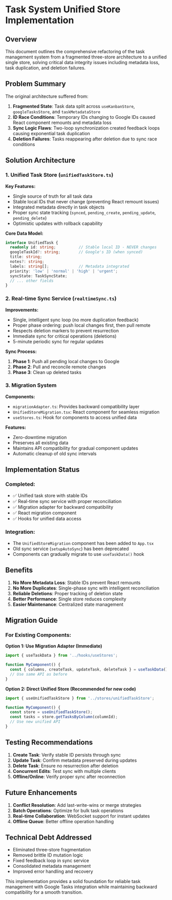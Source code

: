 # Task System Unified Store Implementation

## Overview

This document outlines the comprehensive refactoring of the task management system from a fragmented three-store architecture to a unified single store, solving critical data integrity issues including metadata loss, task duplication, and deletion failures.

## Problem Summary

The original architecture suffered from:
1. **Fragmented State**: Task data split across `useKanbanStore`, `googleTasksStore`, and `taskMetadataStore`
2. **ID Race Conditions**: Temporary IDs changing to Google IDs caused React component remounts and metadata loss
3. **Sync Logic Flaws**: Two-loop synchronization created feedback loops causing exponential task duplication
4. **Deletion Failures**: Tasks reappearing after deletion due to sync race conditions

## Solution Architecture

### 1. Unified Task Store (`unifiedTaskStore.ts`)

**Key Features:**
- Single source of truth for all task data
- Stable local IDs that never change (preventing React remount issues)
- Integrated metadata directly in task objects
- Proper sync state tracking (`synced`, `pending_create`, `pending_update`, `pending_delete`)
- Optimistic updates with rollback capability

**Core Data Model:**
```typescript
interface UnifiedTask {
  readonly id: string;          // Stable local ID - NEVER changes
  googleTaskId?: string;        // Google's ID (when synced)
  title: string;
  notes?: string;
  labels: string[];             // Metadata integrated
  priority: 'low' | 'normal' | 'high' | 'urgent';
  syncState: TaskSyncState;
  // ... other fields
}
```

### 2. Real-time Sync Service (`realtimeSync.ts`)

**Improvements:**
- Single, intelligent sync loop (no more duplication feedback)
- Proper phase ordering: push local changes first, then pull remote
- Respects deletion markers to prevent resurrection
- Immediate sync for critical operations (deletions)
- 5-minute periodic sync for regular updates

**Sync Process:**
1. **Phase 1**: Push all pending local changes to Google
2. **Phase 2**: Pull and reconcile remote changes
3. **Phase 3**: Clean up deleted tasks

### 3. Migration System

**Components:**
- `migrationAdapter.ts`: Provides backward compatibility layer
- `UnifiedStoreMigration.tsx`: React component for seamless migration
- `useStores.ts`: Hook for components to access unified data

**Features:**
- Zero-downtime migration
- Preserves all existing data
- Maintains API compatibility for gradual component updates
- Automatic cleanup of old sync intervals

## Implementation Status

### Completed:
- ✅ Unified task store with stable IDs
- ✅ Real-time sync service with proper reconciliation
- ✅ Migration adapter for backward compatibility
- ✅ React migration component
- ✅ Hooks for unified data access

### Integration:
- The `UnifiedStoreMigration` component has been added to `App.tsx`
- Old sync service (`setupAutoSync`) has been deprecated
- Components can gradually migrate to use `useTaskData()` hook

## Benefits

1. **No More Metadata Loss**: Stable IDs prevent React remounts
2. **No More Duplicates**: Single-phase sync with intelligent reconciliation
3. **Reliable Deletions**: Proper tracking of deletion state
4. **Better Performance**: Single store reduces complexity
5. **Easier Maintenance**: Centralized state management

## Migration Guide

### For Existing Components:

**Option 1: Use Migration Adapter (Immediate)**
```typescript
import { useTaskData } from '../hooks/useStores';

function MyComponent() {
  const { columns, createTask, updateTask, deleteTask } = useTaskData();
  // Use same API as before
}
```

**Option 2: Direct Unified Store (Recommended for new code)**
```typescript
import { useUnifiedTaskStore } from '../stores/unifiedTaskStore';

function MyComponent() {
  const store = useUnifiedTaskStore();
  const tasks = store.getTasksByColumn(columnId);
  // Use new unified API
}
```

## Testing Recommendations

1. **Create Task**: Verify stable ID persists through sync
2. **Update Task**: Confirm metadata preserved during updates
3. **Delete Task**: Ensure no resurrection after deletion
4. **Concurrent Edits**: Test sync with multiple clients
5. **Offline/Online**: Verify proper sync after reconnection

## Future Enhancements

1. **Conflict Resolution**: Add last-write-wins or merge strategies
2. **Batch Operations**: Optimize for bulk task operations
3. **Real-time Collaboration**: WebSocket support for instant updates
4. **Offline Queue**: Better offline operation handling

## Technical Debt Addressed

- Eliminated three-store fragmentation
- Removed brittle ID mutation logic
- Fixed feedback loop in sync service
- Consolidated metadata management
- Improved error handling and recovery

This implementation provides a solid foundation for reliable task management with Google Tasks integration while maintaining backward compatibility for a smooth transition.